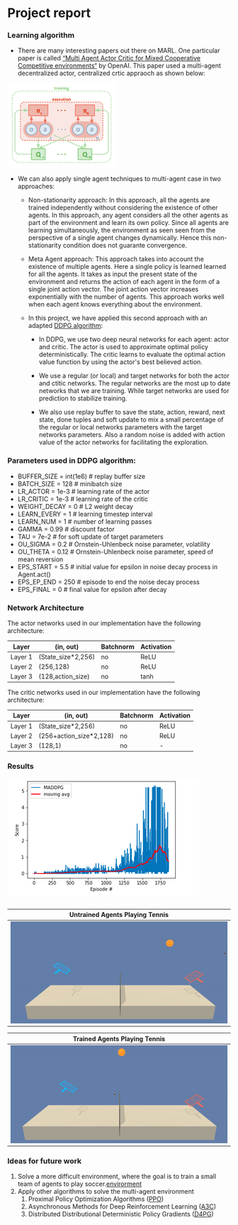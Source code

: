 # Project report
### Learning algorithm

* There are many interesting papers out there on MARL. One particular paper is called [“Multi Agent Actor Critic for Mixed Cooperative Competitive environments“](https://papers.nips.cc/paper/7217-multi-agent-actor-critic-for-mixed-cooperative-competitive-environments.pdf) by OpenAI. This paper used a multi-agent decentralized actor, centralized crtic appraoch as shown below:

![MARL](images/marl.png)

* We can also apply single agent techniques to multi-agent case in two approaches:
	* Non-stationarity approach: In this approach, all the agents are trained independently without considering the existence of other agents. In this approach, any agent considers all the other agents as part of the environment and learn its own policy. Since all agents are learning simultaneously, the environment as seen seen from the perspective of a single agent changes dynamically. Hence this non-stationarity condition does not guarante convergence.

	* Meta Agent approach: This approach takes into account the existence of multiple agents. Here a single policy is learned learned for all the agents. It takes as input the present state of the environment and returns the action of each agent in the form of a single joint action vector. The joint action vector increases exponentially with the number of agents. This approach works well when each agent knows everything about the environment.

	* In this project, we have applied this second approach with an adapted [DDPG algorithm](https://arxiv.org/abs/1509.02971):

		* In DDPG, we use two deep neural networks for each agent: actor and critic. The actor is used to approximate optimal policy deterministically. The critic learns to evaluate the optimal action value function by using the actor's best believed action. 

		* We use a regular (or local) and target networks for both the actor and ctitic networks. The regular networks are the most up to date networks that we are training. While target networks are used for prediction to stabilize training.

		* We also use replay buffer to save the state, action, reward, next state, done tuples and soft update to mix a small percentage of the regular or local networks parameters with the target networks parameters. Also a random noise is added with action value of the actor networks for facilitating the exploration.



### Parameters used in DDPG algorithm:

* BUFFER_SIZE = int(1e6)  # replay buffer size
* BATCH_SIZE = 128        # minibatch size
* LR_ACTOR = 1e-3         # learning rate of the actor
* LR_CRITIC = 1e-3        # learning rate of the critic
* WEIGHT_DECAY = 0        # L2 weight decay
* LEARN_EVERY = 1         # learning timestep interval
* LEARN_NUM = 1           # number of learning passes
* GAMMA = 0.99            # discount factor
* TAU = 7e-2              # for soft update of target parameters
* OU_SIGMA = 0.2          # Ornstein-Uhlenbeck noise parameter, volatility
* OU_THETA = 0.12         # Ornstein-Uhlenbeck noise parameter, speed of mean reversion
* EPS_START = 5.5         # initial value for epsilon in noise decay process in Agent.act()
* EPS_EP_END = 250        # episode to end the noise decay process
* EPS_FINAL = 0           # final value for epsilon after decay      
              
      

### Network Architecture

The actor networks used in our implementation have the following architecture:

Layer        | (in, out) | Batchnorm | Activation      
-------------|-----------|-----------|-----------
Layer 1 | (State_size*2,256)|no|ReLU
Layer 2 | (256,128)|no|ReLU
Layer 3 | (128,action_size)|no|tanh

The critic networks used in our implementation have the following architecture:

Layer        | (in, out) | Batchnorm | Activation      
-------------|-----------|-----------|-----------
Layer 1 | (State_size*2,256)|no|ReLU
Layer 2 | (256+action_size*2,128)|no|ReLU
Layer 3 | (128,1)|no|-



### Results

![plot](images/plot_tennis.png)
```

```


| Untrained Agents Playing Tennis | 
| ------------------------------- | 
| ![Untrained Tennis](images/tennis_untrained.gif)| 

|   Trained Agents Playing Tennis | 
| ------------------------------- | 
| ![Trained Tennis](images/tennis_trained.gif) |


### Ideas for future work
1. Solve a more difficult environment, where the goal is to train a small team of agents to play soccer.[envirorment](https://s3-us-west-1.amazonaws.com/udacity-drlnd/P3/Soccer/Soccer.app.zip)
1. Apply other algorithms to solve the multi-agent environment 
	1. Proximal Policy Optimization Algorithms ([PPO](https://arxiv.org/pdf/1707.06347.pdf))
	1. Asynchronous Methods for Deep Reinforcement Learning ([A3C](https://arxiv.org/pdf/1602.01783.pdf))
	1. Distributed Distributional Deterministic Policy Gradients ([D4PG](https://openreview.net/pdf?id=SyZipzbCb))
